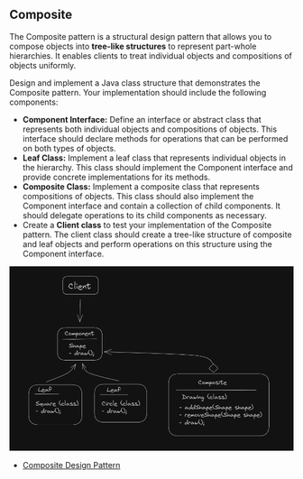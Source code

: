 ## Composite 

The Composite pattern is a structural design pattern that allows you to compose objects into **tree-like structures** to represent part-whole hierarchies.
It enables clients to treat individual objects and compositions of objects uniformly.

Design and implement a Java class structure that demonstrates the Composite pattern. 
Your implementation should include the following components:

- **Component Interface:** Define an interface or abstract class that represents both individual objects and compositions of objects. This interface should declare methods for operations that can be performed on both types of objects.
- **Leaf Class:** Implement a leaf class that represents individual objects in the hierarchy. This class should implement the Component interface and provide concrete implementations for its methods.
- **Composite Class:** Implement a composite class that represents compositions of objects. This class should also implement the Component interface and contain a collection of child components. It should delegate operations to its child components as necessary.
- Create a **Client class** to test your implementation of the Composite pattern. The client class should create a tree-like structure of composite and leaf objects and perform operations on this structure using the Component interface.

![img.png](img.png)

- [Composite Design Pattern](https://refactoring.guru/design-patterns/composite)



